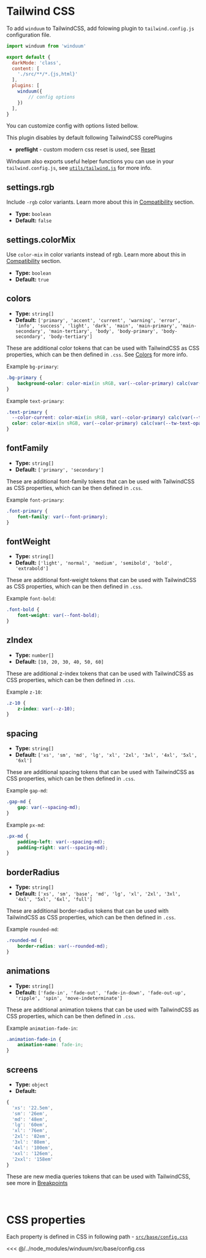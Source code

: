 # Tailwind CSS

To add `winduum` to TailwindCSS, add folowing plugin to `tailwind.config.js` configuration file.

```js
import winduum from 'winduum'

export default {
  darkMode: 'class',
  content: [
    './src/**/*.{js,html}'
  ],
  plugins: [
    winduum({
        // config options
    })
  ],
}
```

You can customize config with options listed bellow.

This plugin disables by default following TailwindCSS corePlugins

* **preflight** - custom modern css reset is used, see [Reset](layout/reset)

Winduum also exports useful helper functions you can use in your `tailwind.config.js`, see [`utils/tailwind.js`](https://github.com/winduum/winduum/blob/main/utils/tailwind.js) for more info.

## settings.rgb
Include `-rgb` color variants. Learn more about this in [Compatibility](/docs/themes.html#compatibility) section.

* **Type:** `boolean`
* **Default:** `false`

## settings.colorMix
Use `color-mix` in color variants instead of rgb. Learn more about this in [Compatibility](/docs/themes.html#compatibility) section.

* **Type:** `boolean`
* **Default:** `true`

## colors
* **Type:** `string[]`
* **Default:** `['primary', 'accent', 'current',
  'warning', 'error', 'info', 'success', 'light', 'dark',
  'main', 'main-primary', 'main-secondary', 'main-tertiary',
  'body', 'body-primary', 'body-secondary', 'body-tertiary']`

These are additional color tokens that can be used with TailwindCSS as CSS properties, which can be then defined in `.css`. See [Colors](colors) for more info.

Example `bg-primary`:
```css
.bg-primary {
    background-color: color-mix(in sRGB, var(--color-primary) calc(var(--tw-bg-opacity, 1) * 100%), transparent);
}
```

Example `text-primary`:
```css
.text-primary {
  --color-current: color-mix(in sRGB, var(--color-primary) calc(var(--tw-text-opacity, 1) * 100%), transparent);
  color: color-mix(in sRGB, var(--color-primary) calc(var(--tw-text-opacity, 1) * 100%), transparent);
}
```

## fontFamily
* **Type:** `string[]`
* **Default:** `['primary', 'secondary']`

These are additional font-family tokens that can be used with TailwindCSS as CSS properties, which can be then defined in `.css`.

Example `font-primary`:
```css
.font-primary {
    font-family: var(--font-primary);
}
```

## fontWeight
* **Type:** `string[]`
* **Default:** `['light', 'normal', 'medium', 'semibold', 'bold', 'extrabold']`

These are additional font-weight tokens that can be used with TailwindCSS as CSS properties, which can be then defined in `.css`.

Example `font-bold`:
```css
.font-bold {
    font-weight: var(--font-bold);
}
```

## zIndex
* **Type:** `number[]`
* **Default:** `[10, 20, 30, 40, 50, 60]`

These are additional z-index tokens that can be used with TailwindCSS as CSS properties, which can be then defined in `.css`.

Example `z-10`:
```css
.z-10 {
    z-index: var(--z-10);
}
```

## spacing
* **Type:** `string[]`
* **Default:** `['xs', 'sm', 'md', 'lg', 'xl', '2xl', '3xl', '4xl', '5xl', '6xl']`

These are additional spacing tokens that can be used with TailwindCSS as CSS properties, which can be then defined in `.css`.

Example `gap-md`:
```css
.gap-md {
    gap: var(--spacing-md);
}
```

Example `px-md`:
```css
.px-md {
    padding-left: var(--spacing-md);
    padding-right: var(--spacing-md);
}
```

## borderRadius
* **Type:** `string[]`
* **Default:** `['xs', 'sm', 'base', 'md', 'lg', 'xl', '2xl', '3xl', '4xl', '5xl', '6xl', 'full']`

These are additional border-radius tokens that can be used with TailwindCSS as CSS properties, which can be then defined in `.css`.

Example `rounded-md`:
```css
.rounded-md {
    border-radius: var(--rounded-md);
}
```

## animations
* **Type:** `string[]`
* **Default:** `['fade-in', 'fade-out', 'fade-in-down', 'fade-out-up', 'ripple', 'spin', 'move-indeterminate']`

These are additional animation tokens that can be used with TailwindCSS as CSS properties, which can be then defined in `.css`.

Example `animation-fade-in`:
```css
.animation-fade-in {
    animation-name: fade-in;
}
```

## screens
* **Type:** `object`
* **Default:** 
```js
{
  'xs': '22.5em',
  'sm': '26em',
  'md': '48em',
  'lg': '60em',
  'xl': '76em',
  '2xl': '82em',
  '3xl': '88em',
  '4xl': '100em',
  'xxl': '126em',
  '2xxl': '158em'
}
```

These are new media queries tokens that can be used with TailwindCSS, see more in [Breakpoints](layout/breakpoints)

<br>

# CSS properties

Each property is defined in CSS in following path - [`src/base/config.css`](https://github.com/winduum/winduum/blob/main/src/base/config.css)

<<< @/../node_modules/winduum/src/base/config.css
